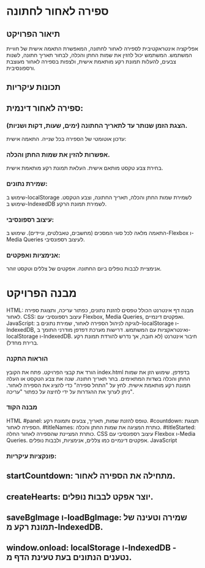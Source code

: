 # ספירה לאחור לחתונה
## תיאור הפרויקט
אפליקציה אינטראקטיבית לספירה לאחור לחתונה, המאפשרת התאמה אישית של חוויית המשתמש. המשתמש יכול להזין את שמות החתן והכלה, לבחור תאריך חתונה, לשנות צבעים, להעלות תמונת רקע מותאמת אישית, ולצפות בספירה לאחור מעוצבת ורספונסיבית.

## תכונות עיקריות
## ספירה לאחור דינמית:

### הצגת הזמן שנותר עד לתאריך החתונה (ימים, שעות, דקות ושניות).
עדכון אוטומטי של הספירה בכל שנייה.
התאמה אישית:

### אפשרות להזין את שמות החתן והכלה.
בחירת צבע טקסט מותאם אישית.
העלאת תמונת רקע מותאמת אישית.
### שמירת נתונים:

שימוש ב-localStorage לשמירת שמות החתן והכלה, תאריך החתונה, וצבע הטקסט.
שימוש ב-IndexedDB לשמירת תמונת הרקע.
### עיצוב רספונסיבי:

התאמה מלאה לכל סוגי המסכים (מחשבים, טאבלטים, וניידים).
שימוש ב-Flexbox ו-Media Queries לעיצוב רספונסיבי.
### אנימציות ואפקטים:

אנימציית לבבות נופלים ביום החתונה.
אפקטים של צללים וטקסט זוהר.
# מבנה הפרויקט
HTML:
מבנה דף אינטרנט הכולל טפסים להזנת נתונים, כפתור עריכה, ותצוגת ספירה לאחור.
CSS:
עיצוב רספונסיבי עם Flexbox, Media Queries, ואפקטים דינמיים.
JavaScript:
לוגיקה לניהול הספירה לאחור, שמירת נתונים ב-localStorage ו-IndexedDB, ואינטראקציות עם המשתמש.
דרישות מערכת
דפדפן מודרני התומך ב-localStorage ו-IndexedDB.
חיבור אינטרנט (לא חובה, אך נדרש להורדת תמונת רקע ברירת מחדל).
### הוראות התקנה
הורד את קבצי הפרויקט.
פתח את הקובץ index.html בדפדפן.
שימוש
הזן את שמות החתן והכלה בשדות המתאימים.
בחר תאריך חתונה.
שנה את צבע הטקסט או העלה תמונת רקע מותאמת אישית.
לחץ על "התחל ספירה" כדי להציג את הספירה לאחור.
ניתן לערוך את ההגדרות על ידי לחיצה על כפתור "עריכה".
### מבנה הקוד
HTML
#panel: טופס להזנת שמות, תאריך, צבעים ותמונת רקע.
#countdown: תצוגת הספירה לאחור.
#titleNames: כותרת המציגה את שמות החתן והכלה.
#titleStarted: כותרת המציינת שהספירה לאחור החלה.
CSS
עיצוב רספונסיבי עם Flexbox ו-Media Queries.
אפקטים דינמיים כמו צללים, אנימציות, ולבבות נופלים.
JavaScript
### פונקציות עיקריות:
## startCountdown: מתחילה את הספירה לאחור.
## createHearts: יוצר אפקט לבבות נופלים.
## saveBgImage ו-loadBgImage: שמירה וטעינה של תמונת רקע מ-IndexedDB.
## window.onload: localStorage ו-IndexedDB - נטענים הנתונים בעת טעינת הדף מ.
